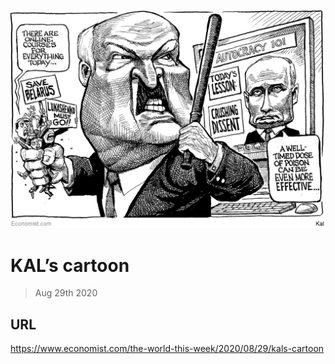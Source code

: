 ![](./images/20200829_WWD000_0.jpg)

# KAL’s cartoon

> Aug 29th 2020



## URL

https://www.economist.com/the-world-this-week/2020/08/29/kals-cartoon
